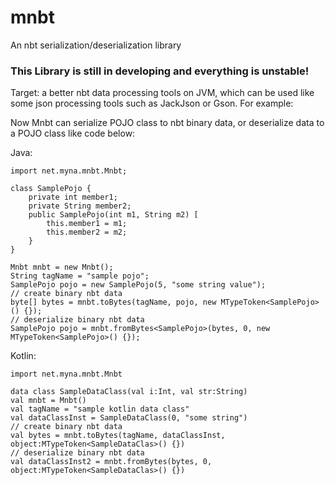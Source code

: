# mnbt
An nbt serialization/deserialization library

### This Library is still in developing and everything is unstable!

Target: a better nbt data processing tools on JVM, which can be used like 
some json processing tools such as JackJson or Gson. For example: 

Now Mnbt can serialize POJO class to nbt binary data, or deserialize data to
a POJO class like code below:

Java:
```
import net.myna.mnbt.Mnbt;

class SamplePojo {
    private int member1;
    private String member2;
    public SamplePojo(int m1, String m2) [
        this.member1 = m1;
        this.member2 = m2;
    }
}

Mnbt mnbt = new Mnbt();
String tagName = "sample pojo";
SamplePojo pojo = new SamplePojo(5, "some string value");
// create binary nbt data
byte[] bytes = mnbt.toBytes(tagName, pojo, new MTypeToken<SamplePojo>() {});
// deserialize binary nbt data
SamplePojo pojo = mnbt.fromBytes<SamplePojo>(bytes, 0, new MTypeToken<SamplePojo>() {});
```

Kotlin:
```
import net.myna.mnbt.Mnbt

data class SampleDataClass(val i:Int, val str:String)
val mnbt = Mnbt()
val tagName = "sample kotlin data class"
val dataClassInst = SampleDataClass(0, "some string")
// create binary nbt data
val bytes = mnbt.toBytes(tagName, dataClassInst, object:MTypeToken<SampleDataClas>() {})
// deserialize binary nbt data
val dataClassInst2 = mnbt.fromBytes(bytes, 0, object:MTypeToken<SampleDataClas>() {})
```

